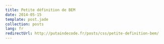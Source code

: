 ```yaml
---
title: Petite définition de BEM
date: 2014-05-15
template: post.jade
collection: posts
lang: fr
redirectUrl: http://putaindecode.fr/posts/css/petite-definition-bem/
---
```


